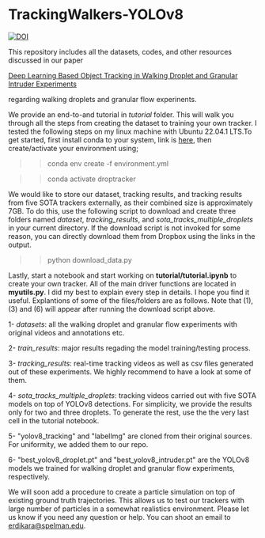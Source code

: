 # TrackingWalkers-YOLOv8
[![DOI](https://zenodo.org/badge/575661270.svg)](https://zenodo.org/badge/latestdoi/575661270)


This repository includes all the datasets, codes, and other resources discussed in our paper 

[Deep Learning Based Object Tracking in Walking Droplet and Granular Intruder Experiments](https://arxiv.org/abs/2302.05425) 

regarding walking droplets and granular flow experinents. 


We provide an end-to-and tutorial in *tutorial* folder. This will walk you through all the steps from creating the dataset to training your own tracker. I tested the following steps on my linux machine with Ubuntu 22.04.1 LTS.To get started, first install conda to your system, link is  [here](https://conda.io/projects/conda/en/latest/user-guide/install/index.html), then create/activate your environment using;


>> conda env create -f environment.yml


>> conda activate droptracker


We would like to store our dataset, tracking results, and tracking results from five SOTA trackers externally, as their combined size is approximately 7GB. To do this, use the following script to download and create three folders named *dataset*, *tracking_results*, and *sota_tracks_multiple_droplets* in your current directory. If the download script is not invoked for some reason, you can directly download them from Dropbox using the links in the output.


>> python download_data.py


Lastly, start a notebook and start working on **tutorial/tutorial.ipynb** to create your own tracker. All of the main driver functions are located in **myutils.py**. I did my best to explain every step in details. I hope you find it useful. Explantions of some of the files/folders are as follows. Note that (1),(3) and (6) will appear after running the download script above. 



1- *datasets*: all the walking droplet and granular flow experiments with original videos and annotations etc.


2- *train_results*: major results regading the model training/testing process. 


3- *tracking_results*:  real-time tracking videos as well as csv files generated out of these experiments. We highly recommend to have a look at some of them.


4- *sota_tracks_multiple_droplets*:  tracking videos carried out with five SOTA models on top of YOLOv8 detections. For simplicity, we provide the results only for two and three droplets. To generate the rest, use the the very last cell in the tutorial notebook. 

5- "yolov8_tracking" and "labelImg" are cloned from their original sources. For uniformity, we added them to our repo.


6- "best_yolov8_droplet.pt" and "best_yolov8_intruder.pt" are the YOLOv8 models we trained for walking droplet and granular flow experiments, respectively. 





We will soon add a procedure to create a particle simulation on top of existing ground truth trajectories. This allows us to test our trackers with large number of particles in a somewhat realistics environment. Please let us know if you need any question or help. You can shoot an email to erdikara@spelman.edu.
